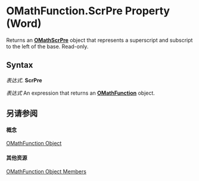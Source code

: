 
# OMathFunction.ScrPre Property (Word)

Returns an  **[OMathScrPre](0d3ca716-83e4-21c2-53d7-b75d99519aa0.md)** object that represents a superscript and subscript to the left of the base. Read-only.


## Syntax

 _表达式_. **ScrPre**

 _表达式_ An expression that returns an **[OMathFunction](2347ec7b-5e1a-8039-5fd0-195c08860cb5.md)** object.


## 另请参阅


#### 概念


[OMathFunction Object](2347ec7b-5e1a-8039-5fd0-195c08860cb5.md)
#### 其他资源


[OMathFunction Object Members](http://msdn.microsoft.com/library/5d3ecc44-4137-5730-b0cd-1776a006b621%28Office.15%29.aspx)